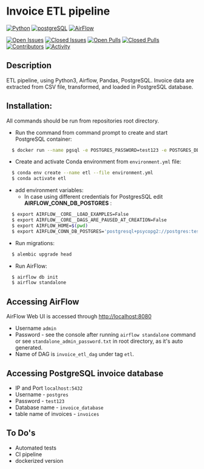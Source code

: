# Invoice ETL pipeline


[![Python](https://img.shields.io/badge/python-3670A0?style=for-the-badge&logo=python&logoColor=ffdd54)](https://docs.python.org/3/)
[![postgreSQL](https://img.shields.io/badge/PostgreSQL-316192?style=for-the-badge&logo=postgresql&logoColor=white)](https://www.postgresql.org/)
[![AirFlow](https://img.shields.io/badge/Airflow-017CEE?style=for-the-badge&logo=Apache%20Airflow&logoColor=white)](https://www.postgresql.org/)


[![Open Issues](https://img.shields.io/github/issues-raw/Nomow/etl-invoice-data-from-csv-to-postgresql?style=for-the-badge)](https://github.com/Nomow/etl-invoice-data-from-csv-to-postgresql/issues)
[![Closed Issues](https://img.shields.io/github/issues-closed-raw/Nomow/etl-invoice-data-from-csv-to-postgresql?style=for-the-badge)](https://github.com/Nomow/etl-invoice-data-from-csv-to-postgresql/issues?q=is%3Aissue+is%3Aclosed)
[![Open Pulls](https://img.shields.io/github/issues-pr-raw/0xTheProDev/fastapi-clean-example?style=for-the-badge)](https://github.com/Nomow/etl-invoice-data-from-csv-to-postgresql/pulls)
[![Closed Pulls](https://img.shields.io/github/issues-pr-closed-raw/Nomow/etl-invoice-data-from-csv-to-postgresql?style=for-the-badge)](https://github.com/Nomow/etl-invoice-data-from-csv-to-postgresql/pulls?q=is%3Apr+is%3Aclosed)
[![Contributors](https://img.shields.io/github/contributors/Nomow/etl-invoice-data-from-csv-to-postgresql?style=for-the-badge)](https://github.com/Nomow/etl-invoice-data-from-csv-to-postgresql/graphs/contributors)
[![Activity](https://img.shields.io/github/last-commit/Nomow/etl-invoice-data-from-csv-to-postgresql?style=for-the-badge&label=most%20recent%20activity)](https://github.com/Nomow/etl-invoice-data-from-csv-to-postgresql/pulse)



## Description
ETL pipeline, using Python3, Airflow, Pandas, PostgreSQL.
Invoice data are extracted from CSV file, transformed, and loaded in PostgreSQL database.


## Installation:
All commands should be run from repositories root directory.
- Run the command from command prompt to create and start PostgreSQL container:
```sh
  $ docker run --name pgsql -e POSTGRES_PASSWORD=test123 -e POSTGRES_DB=invoice_database -p 5432:5432 -d postgres:13
  ```

- Create and activate Conda environment from ```environment.yml``` file:
```sh
  $ conda env create --name etl --file environment.yml 
  $ conda activate etl
```

- add environment variables:
  - In case using different credentials for PostgresSQL edit **AIRFLOW_CONN_DB_POSTGRES** :
```sh
  $ export AIRFLOW__CORE__LOAD_EXAMPLES=False
  $ export AIRFLOW__CORE__DAGS_ARE_PAUSED_AT_CREATION=False
  $ export AIRFLOW_HOME=$(pwd)
  $ export AIRFLOW_CONN_DB_POSTGRES='postgresql+psycopg2://postgres:test123@localhost/invoice_database'
```


- Run migrations:
```sh
  $ alembic upgrade head 
```

- Run AirFlow:
```sh
  $ airflow db init
  $ airflow standalone
```

## Accessing AirFlow
AirFlow Web UI is accessed through [http://localhost:8080](http://localhost:8080)
- Username ```admin```
- Password - see the console after running ```airflow standalone``` command or see ```standalone_admin_password.txt``` in root directory, as it's auto generated.
- Name of DAG is ```invoice_etl_dag``` under tag ```etl```.

## Accessing PostgreSQL invoice database
- IP and Port ```localhost:5432```
- Username - ```postgres```
- Password - ```test123```
- Database name - ```invoice_database```
- table name of invoices - ```invoices```

## To Do's
- Automated tests
- CI pipeline
- dockerized version